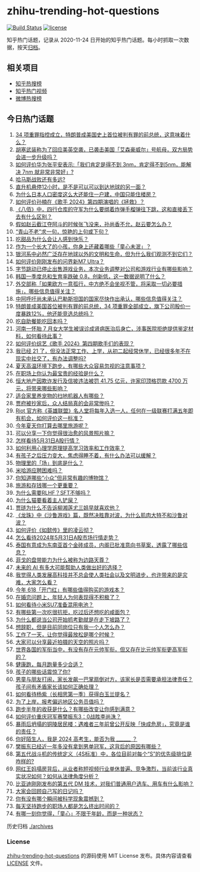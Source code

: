 # zhihu-trending-hot-questions

[![Build Status](https://github.com/justjavac/zhihu-trending-hot-questions/workflows/ci/badge.svg?branch=master)](https://github.com/justjavac/zhihu-trending-hot-questions/actions)
[![license](https://img.shields.io/github/license/justjavac/zhihu-trending-hot-questions)](https://github.com/justjavac/zhihu-trending-hot-questions/blob/master/LICENSE)

知乎热门话题，记录从 2020-11-24
日开始的知乎热门话题。每小时抓取一次数据，按天[归档](./archives)。

## 相关项目

- [知乎热搜榜](https://github.com/justjavac/zhihu-trending-top-search)
- [知乎热门视频](https://github.com/justjavac/zhihu-trending-hot-video)
- [微博热搜榜](https://github.com/justjavac/weibo-trending-hot-search)

## 今日热门话题

<!-- BEGIN -->
<!-- 最后更新时间 Sat Jun 01 2024 05:06:07 GMT+0800 (China Standard Time) -->

1. [34 项重罪指控成立，特朗普成美国史上首位被判有罪的前总统，这意味着什么？](https://www.zhihu.com/question/657735875)
1. [胡塞武装称为了回应美英空袭，已袭击美国「艾森豪威尔」号航母，双方局势会进一步升级吗？](https://www.zhihu.com/question/657778531)
1. [如何评价华为张平安表示:「我们肯定是得不到 3nm，肯定得不到5nm，能解决 7nm 就非常非常好」?](https://www.zhihu.com/question/657702559)
1. [哈马斯战败还有多远?](https://www.zhihu.com/question/657756014)
1. [直升机悬停12小时，是不是可以可以到达地球的另一面？](https://www.zhihu.com/question/657529863)
1. [为什么日本人口密度这么大还能住一户建，中国只能住楼房？](https://www.zhihu.com/question/634822885)
1. [如何评价孙楠在《歌手 2024》第四期演唱的《拯救》？](https://www.zhihu.com/question/657778941)
1. [《八佰》中，四行仓库的守军为什么要绑着炸弹手榴弹往下跳，这和直接丢下去有什么区别？](https://www.zhihu.com/question/417472254)
1. [假如赵云截江夺阿斗的时候张飞没来，孙尚香不允，赵云要怎么办？](https://www.zhihu.com/question/657659770)
1. [“青山不老”求一句，惊艳的上句或下句？](https://www.zhihu.com/question/657630466)
1. [吃甜品为什么会让人感到快乐？](https://www.zhihu.com/question/657329993)
1. [作为一个长大了的小孩，你身上还藏着哪些「童心未泯」？](https://www.zhihu.com/question/657259204)
1. [银河系中必然广泛存在地球以外的文明和生命，但为什么我们观测不到它们？](https://www.zhihu.com/question/657692286)
1. [如何评价刚刚发布的问界新M7 Ultra？](https://www.zhihu.com/question/657781615)
1. [字节跳动已停止出售游戏业务，本次业务调整对公司和游戏行业有哪些影响？](https://www.zhihu.com/question/657756464)
1. [韩国一季度总和生育率跌破 0.8，创新低，这一数据说明了什么？](https://www.zhihu.com/question/657566978)
1. [外交部称「如果欧方一意孤行，中方绝不会坐视不管，将采取一切必要措施」，哪些信息值得关注？](https://www.zhihu.com/question/657656571)
1. [中阿呼吁尚未承认巴勒斯坦国的国家尽快作出承认，哪些信息值得关注？](https://www.zhihu.com/question/657752915)
1. [特朗普成美国首位被判有罪的前总统，34 项重罪全部成立，旗下公司股价一度暴跌12%，他还能竞选总统吗？](https://www.zhihu.com/question/657740197)
1. [吃自助餐能吃回本吗？](https://www.zhihu.com/question/599610325)
1. [河南一怀胎 7 月女大学生被误诊成肾病医治后身亡，涉事医院拒绝提供鉴定材料，如何看待此事？](https://www.zhihu.com/question/657774466)
1. [如何评价综艺《歌手 2024》第四期歌手们的表现？](https://www.zhihu.com/question/657681681)
1. [我已经 21 了，但没法正常工作、上学，从初二起经常休学，已经很多年不在现实中社交了，有办法调整吗?](https://www.zhihu.com/question/657647575)
1. [夏天高温环境下跑步，有哪些大众容易忽视的注意事项？](https://www.zhihu.com/question/656620200)
1. [在职场上你认为最宝贵的经验是什么？](https://www.zhihu.com/question/657078050)
1. [恒大地产因欺诈发行及信披违法被罚 41.75 亿元，许家印顶格罚款 4700 万元，将带来哪些影响？](https://www.zhihu.com/question/657768940)
1. [适合家里养宠物的扫地机器人有哪些？](https://www.zhihu.com/question/320488672)
1. [贾府被抄家后，众人结局真的会非常惨吗？](https://www.zhihu.com/question/530736780)
1. [Riot 官方称《英雄联盟》名人堂将每年入选一人，任何在一级联赛打满五年即有机会，如何评价这一标准？](https://www.zhihu.com/question/657661201)
1. [今年夏天你打算去哪里旅游呢？](https://www.zhihu.com/question/657270800)
1. [可以分享一下你觉得很治愈的风景照片嘛？](https://www.zhihu.com/question/656679820)
1. [怎样看待5月31日A股行情？](https://www.zhihu.com/question/657750854)
1. [如何利用心理学原理提高学习效率和工作效率？](https://www.zhihu.com/question/653198967)
1. [有孩子之后压力变大，焦虑得睡不着，有什么办法可以缓解？](https://www.zhihu.com/question/657489982)
1. [物理里的「场」到底是什么？](https://www.zhihu.com/question/654063115)
1. [米哈游应聘困难吗？](https://www.zhihu.com/question/403572434)
1. [你知道哪些“小众”但非常有趣的博物馆？](https://www.zhihu.com/question/656010771)
1. [旅游和存钱哪一个更重要？](https://www.zhihu.com/question/656343425)
1. [为什么需要RLHF？SFT不够吗？](https://www.zhihu.com/question/651021172)
1. [为什么猫要看着主人铲屎？](https://www.zhihu.com/question/652593763)
1. [贾琏为什么不告诉柳湘莲尤三姐早就喜欢他？](https://www.zhihu.com/question/657529844)
1. [《龙珠》中《沙鲁游戏》篇，既然决胜靠对波，为什么肌肉大特不和沙鲁对波？](https://www.zhihu.com/question/653148519)
1. [如何评价《如懿传》里的凌云彻？](https://www.zhihu.com/question/297767498)
1. [怎么看待2024年5月31日A股市场行情走势？](https://www.zhihu.com/question/657761168)
1. [泰国有意成为东南亚首个金砖成员，内阁已批准意向书草案，透露了哪些信息？](https://www.zhihu.com/question/657559135)
1. [菲戈的盘带能力为什么被称为边路天尊？](https://www.zhihu.com/question/450424774)
1. [未来的 AI 有多大可能帮助人类做出好的选择？](https://www.zhihu.com/question/657492909)
1. [我觉得人类发展高科技并不总会使人类社会以及文明进步，也许带来的是灾难，大家怎么看？](https://www.zhihu.com/question/386694097)
1. [今年 618「开门红」有哪些值得购买的游戏本？](https://www.zhihu.com/question/657663099)
1. [在婚恋问题上，年轻人为何表现得不积极了？](https://www.zhihu.com/question/657633410)
1. [如何看待小米SU7准备混用电池？](https://www.zhihu.com/question/657434966)
1. [有哪些第一次吃很抗拒，吃过后还想吃的咸面包？](https://www.zhihu.com/question/657329890)
1. [为什么都说当公司开始抓考勤就是在走下坡路了？](https://www.zhihu.com/question/657489326)
1. [想辞职，但是目前同岗位只有我一个人怎么办？](https://www.zhihu.com/question/657540505)
1. [工作了一天，让你觉得最放松是哪个时候？](https://www.zhihu.com/question/656963909)
1. [大家可以分享最近拍摄的天空的照片吗？](https://www.zhihu.com/question/657592709)
1. [世界各国的军衔当中，有没有存在元帅军衔，但又存在比元帅军衔更高军衔的？](https://www.zhihu.com/question/656285097)
1. [健康跑，每月跑量多少合适？](https://www.zhihu.com/question/657259530)
1. [孩子的哪些话震惊了你?](https://www.zhihu.com/question/654367740)
1. [男童与朋友打闹，家长发飙一巴掌扇倒对方，该家长是否需要承担法律责任？孩子间有矛盾家长该如何正确处理？](https://www.zhihu.com/question/657687326)
1. [如何看待杨紫（长相思第一季）获得白玉兰提名？](https://www.zhihu.com/question/657690290)
1. [为了上岸，报考偏远地区公务员值吗？](https://www.zhihu.com/question/657631209)
1. [跑步半年的收获是什么？有哪些改变让你感到满意？](https://www.zhihu.com/question/656312920)
1. [如何评价重庆冠军赛樊振东3：0战胜李尚洙？](https://www.zhihu.com/question/657698223)
1. [暴雨后坍塌的铜陵居民楼：遇难者三年前曾公开反映「快成危房」，究竟是谁的责任？](https://www.zhihu.com/question/657650537)
1. [你好陌生人，我是 2024 高考生，能否为我 ______ ？](https://www.zhihu.com/question/657036138)
1. [樊振东已经近一年多没有拿到男单冠军，这背后的原因有哪些？](https://www.zhihu.com/question/655890547)
1. [第五代战斗机的传统定义（4S标准）中，各位目前对每个“S”的优先级排位是咋样的?](https://www.zhihu.com/question/657590042)
1. [网红王妈塌房背后，从业者称短视频行业单休普遍、竞争激烈，当前该行业真实状况如何？如何从法律角度分析？](https://www.zhihu.com/question/657636922)
1. [比亚迪刚刚发布的第五代 DM 技术，对我们普通用户选车、用车有什么影响？](https://www.zhihu.com/question/657746393)
1. [大家会回顾自己写的日记吗？](https://www.zhihu.com/question/656239410)
1. [你有没有哪个瞬间被科学现象震撼到？](https://www.zhihu.com/question/656902166)
1. [每天坚持跑步的职场人都是怎么挤出时间的？](https://www.zhihu.com/question/653254175)
1. [有哪一刻你觉得，「童心」不限于年龄，而是一种状态？](https://www.zhihu.com/question/657040761)

<!-- END -->

历史归档 [./archives](./archives)

### License

[zhihu-trending-hot-questions](https://github.com/justjavac/zhihu-trending-hot-questions)
的源码使用 MIT License 发布。具体内容请查看 [LICENSE](./LICENSE) 文件。
